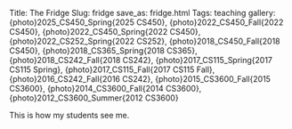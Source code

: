 Title: The Fridge
Slug: fridge
save_as: fridge.html
Tags: teaching
gallery: {photo}2025_CS450_Spring{2025 CS450}, {photo}2022_CS450_Fall{2022 CS450}, {photo}2022_CS450_Spring{2022 CS450}, {photo}2022_CS252_Spring{2022 CS252}, {photo}2018_CS450_Fall{2018 CS450}, {photo}2018_CS365_Spring{2018 CS365}, {photo}2018_CS242_Fall{2018 CS242}, {photo}2017_CS115_Spring{2017 CS115 Spring}, {photo}2017_CS115_Fall{2017 CS115 Fall}, {photo}2016_CS242_Fall{2016 CS242}, {photo}2015_CS3600_Fall{2015 CS3600}, {photo}2014_CS3600_Fall{2014 CS3600}, {photo}2012_CS3600_Summer{2012 CS3600}

This is how my students see me.
